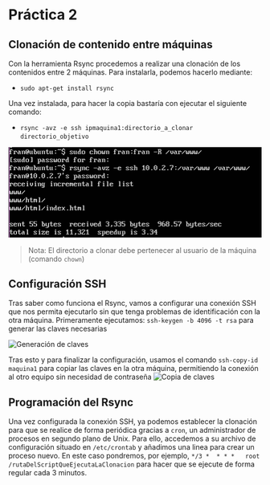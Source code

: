 # Práctica 2

## Clonación de contenido entre máquinas
Con la herramienta Rsync procedemos a realizar una clonación de los contenidos entre 2 máquinas. Para instalarla, podemos hacerlo mediante: 
- ``` sudo apt-get install rsync ```

Una vez instalada, para hacer la copia bastaría con ejecutar el siguiente comando:
- ```rsync -avz -e ssh ipmaquina1:directorio_a_clonar directorio_objetivo ```

![Ejecucion de Rsync](rsyncClonacion.PNG)
> Nota: El directorio a clonar debe pertenecer al usuario de la máquina (comando ``` chown ```)

## Configuración SSH
Tras saber como funciona el Rsync, vamos a configurar una conexión SSH que nos permita ejecutarlo sin que tenga problemas de identificación con la otra máquina.
Primeramente ejecutamos:
``` ssh-keygen -b 4096 -t rsa ```
para generar las claves necesarias

![Generación de claves](ssh-keygen.PNG)

Tras esto y para finalizar la configuración, usamos el comando ``` ssh-copy-id maquina1 ``` para copiar las claves en la otra máquina, permitiendo la conexión al otro equipo sin necesidad de contraseña
![Copia de claves](ss-copy-id.png)

## Programación del Rsync
Una vez configurada la conexión SSH, ya podemos establecer la clonación para que se realice de forma periódica gracias a ``` cron ```, un administrador de procesos en segundo plano de Unix. Para ello, accedemos a su archivo de configuración situado en ``` /etc/crontab ``` y añadimos una linea para crear un proceso nuevo.
En este caso pondremos, por ejemplo,
``` */3 *  * * *   root    /rutaDelScriptQueEjecutaLaClonacion ```
para hacer que se ejecute de forma regular cada 3 minutos.